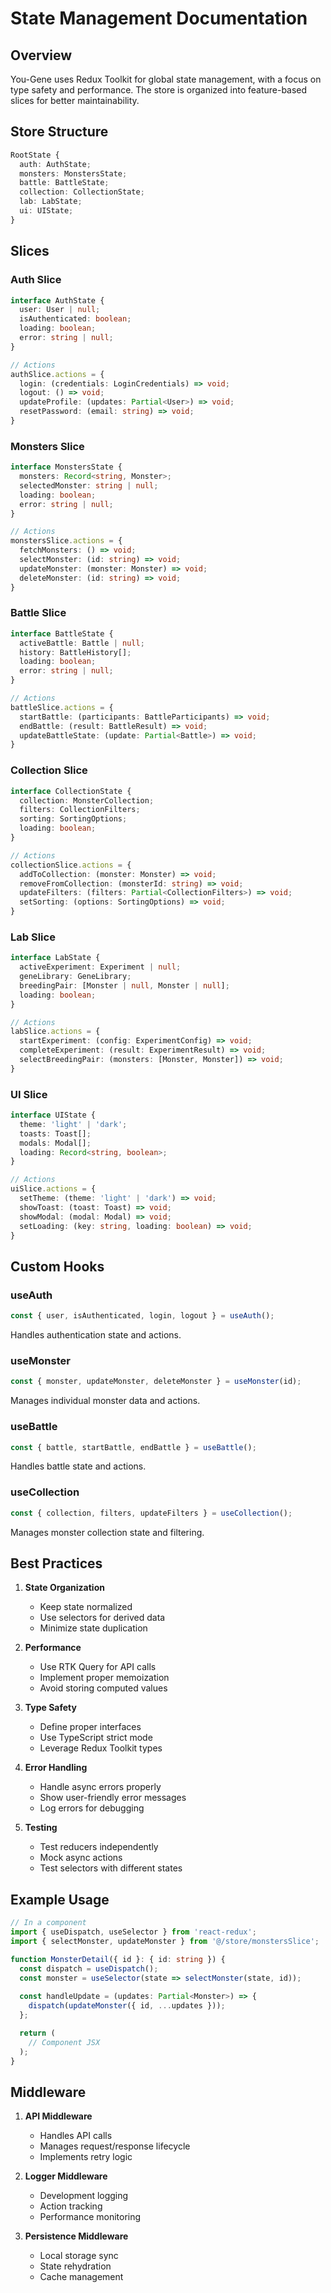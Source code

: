 # State Management Documentation

## Overview

You-Gene uses Redux Toolkit for global state management, with a focus on type safety and performance. The store is organized into feature-based slices for better maintainability.

## Store Structure

```typescript
RootState {
  auth: AuthState;
  monsters: MonstersState;
  battle: BattleState;
  collection: CollectionState;
  lab: LabState;
  ui: UIState;
}
```

## Slices

### Auth Slice
```typescript
interface AuthState {
  user: User | null;
  isAuthenticated: boolean;
  loading: boolean;
  error: string | null;
}

// Actions
authSlice.actions = {
  login: (credentials: LoginCredentials) => void;
  logout: () => void;
  updateProfile: (updates: Partial<User>) => void;
  resetPassword: (email: string) => void;
}
```

### Monsters Slice
```typescript
interface MonstersState {
  monsters: Record<string, Monster>;
  selectedMonster: string | null;
  loading: boolean;
  error: string | null;
}

// Actions
monstersSlice.actions = {
  fetchMonsters: () => void;
  selectMonster: (id: string) => void;
  updateMonster: (monster: Monster) => void;
  deleteMonster: (id: string) => void;
}
```

### Battle Slice
```typescript
interface BattleState {
  activeBattle: Battle | null;
  history: BattleHistory[];
  loading: boolean;
  error: string | null;
}

// Actions
battleSlice.actions = {
  startBattle: (participants: BattleParticipants) => void;
  endBattle: (result: BattleResult) => void;
  updateBattleState: (update: Partial<Battle>) => void;
}
```

### Collection Slice
```typescript
interface CollectionState {
  collection: MonsterCollection;
  filters: CollectionFilters;
  sorting: SortingOptions;
  loading: boolean;
}

// Actions
collectionSlice.actions = {
  addToCollection: (monster: Monster) => void;
  removeFromCollection: (monsterId: string) => void;
  updateFilters: (filters: Partial<CollectionFilters>) => void;
  setSorting: (options: SortingOptions) => void;
}
```

### Lab Slice
```typescript
interface LabState {
  activeExperiment: Experiment | null;
  geneLibrary: GeneLibrary;
  breedingPair: [Monster | null, Monster | null];
  loading: boolean;
}

// Actions
labSlice.actions = {
  startExperiment: (config: ExperimentConfig) => void;
  completeExperiment: (result: ExperimentResult) => void;
  selectBreedingPair: (monsters: [Monster, Monster]) => void;
}
```

### UI Slice
```typescript
interface UIState {
  theme: 'light' | 'dark';
  toasts: Toast[];
  modals: Modal[];
  loading: Record<string, boolean>;
}

// Actions
uiSlice.actions = {
  setTheme: (theme: 'light' | 'dark') => void;
  showToast: (toast: Toast) => void;
  showModal: (modal: Modal) => void;
  setLoading: (key: string, loading: boolean) => void;
}
```

## Custom Hooks

### useAuth
```typescript
const { user, isAuthenticated, login, logout } = useAuth();
```
Handles authentication state and actions.

### useMonster
```typescript
const { monster, updateMonster, deleteMonster } = useMonster(id);
```
Manages individual monster data and actions.

### useBattle
```typescript
const { battle, startBattle, endBattle } = useBattle();
```
Handles battle state and actions.

### useCollection
```typescript
const { collection, filters, updateFilters } = useCollection();
```
Manages monster collection state and filtering.

## Best Practices

1. **State Organization**
   - Keep state normalized
   - Use selectors for derived data
   - Minimize state duplication

2. **Performance**
   - Use RTK Query for API calls
   - Implement proper memoization
   - Avoid storing computed values

3. **Type Safety**
   - Define proper interfaces
   - Use TypeScript strict mode
   - Leverage Redux Toolkit types

4. **Error Handling**
   - Handle async errors properly
   - Show user-friendly error messages
   - Log errors for debugging

5. **Testing**
   - Test reducers independently
   - Mock async actions
   - Test selectors with different states

## Example Usage

```typescript
// In a component
import { useDispatch, useSelector } from 'react-redux';
import { selectMonster, updateMonster } from '@/store/monstersSlice';

function MonsterDetail({ id }: { id: string }) {
  const dispatch = useDispatch();
  const monster = useSelector(state => selectMonster(state, id));
  
  const handleUpdate = (updates: Partial<Monster>) => {
    dispatch(updateMonster({ id, ...updates }));
  };

  return (
    // Component JSX
  );
}
```

## Middleware

1. **API Middleware**
   - Handles API calls
   - Manages request/response lifecycle
   - Implements retry logic

2. **Logger Middleware**
   - Development logging
   - Action tracking
   - Performance monitoring

3. **Persistence Middleware**
   - Local storage sync
   - State rehydration
   - Cache management 